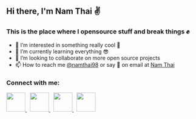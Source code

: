 ## Hi there, I'm Nam Thai ✌️

### This is the place where I opensource stuff and break things ✊

- 👀 I’m interested in something really cool 🤘
- 🌱 I’m currently learning everything 😎
- 💞️ I’m looking to collaborate on more open source projects
- 📫 How to reach me [@namthai98](https://github.com/namthai98) or say 👋 on email at [Nam Thai](namthai98@outlook.com)

### Connect with me:
<a href="https://www.linkedin.com/in/nam-thai-a1051b235/" target="_blank">
  <img src="https://github.com/gauravghongde/social-icons/blob/master/PNG/Black/LinkedIN_black.png" width=50px>
</a>
&nbsp;
<a href="https://www.facebook.com/profile.php?id=100081554843348" target="_blank">
  <img src="https://github.com/gauravghongde/social-icons/blob/master/PNG/Black/Facebook_black.png" width=50px>
</a>
&nbsp;
<a href="mailto:namthai98@outlook.com" target="_blank">
  <img src="https://github.com/gauravghongde/social-icons/blob/master/PNG/Black/Outlook_black.png" width=50px>
</a>
&nbsp;
<a href="https://namthai98.github.io/" target="_blank">
  <img src="https://github.com/gauravghongde/social-icons/blob/master/PNG/Black/Github_black.png" width=50px>
</a>

<!---
namthai98/namthai98 is a ✨ special ✨ repository because its `README.md` (this file) appears on your GitHub profile.
You can click the Preview link to take a look at your changes.
--->
